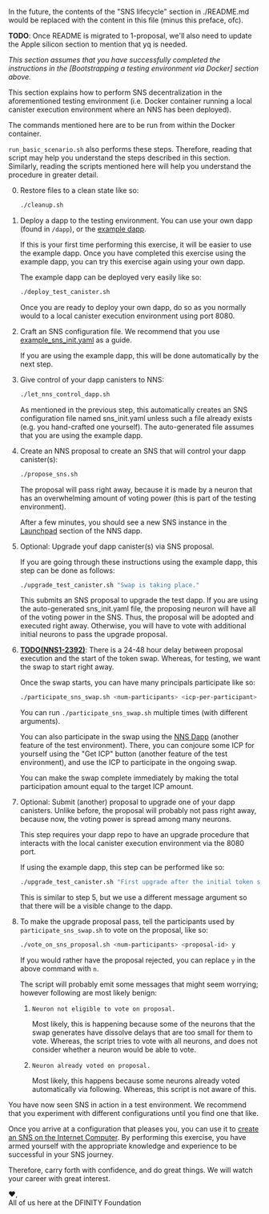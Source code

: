 In the future, the contents of the "SNS lifecycle" section in ./README.md would
be replaced with the content in this file (minus this preface, ofc).

**TODO**: Once README is migrated to 1-proposal, we'll also need to update the
Apple silicon section to mention that yq is needed.

_This section assumes that you have successfully completed the instructions in
the [Bootstrapping a testing environment via Docker] section above._

This section explains how to perform SNS decentralization in the aforementioned
testing environment (i.e. Docker container running a local canister execution
environment where an NNS has been deployed).

The commands mentioned here are to be run from within the Docker container.

`run_basic_scenario.sh` also performs these steps. Therefore, reading that
script may help you understand the steps described in this section. Similarly,
reading the scripts mentioned here will help you understand the procedure in
greater detail.

0. Restore files to a clean state like so:

   ```bash
   ./cleanup.sh
   ```

1. Deploy a dapp to the testing environment. You can use your own dapp (found in
   `/dapp`), or the [example dapp].

   [example dapp]: /#test-canister

   If this is your first time performing this exercise, it will be easier to use
   the example dapp. Once you have completed this exercise using the example
   dapp, you can try this exercise again using your own dapp.

   The example dapp can be deployed very easily like so:

   ```bash
   ./deploy_test_canister.sh
   ```

   Once you are ready to deploy your own dapp, do so as you normally would to a
   local canister execution environment using port 8080.

2. Craft an SNS configuration file. We recommend that you use
   [example_sns_init.yaml] as a guide.

   [example_sns_init.yaml]: /example_sns_init.yaml

   If you are using the example dapp, this will be done automatically by the
   next step.

3. Give control of your dapp canisters to NNS:

   ```bash
   ./let_nns_control_dapp.sh
   ```

   As mentioned in the previous step, this automatically creates an SNS
   configuration file named sns_init.yaml unless such a file already exists
   (e.g. you hand-crafted one yourself). The auto-generated file assumes that
   you are using the example dapp.

4. Create an NNS proposal to create an SNS that will control your dapp
   canister(s):

   ```bash
   ./propose_sns.sh
   ````

   The proposal will pass right away, because it is made by a neuron that has an
   overwhelming amount of voting power (this is part of the testing environment).

   After a few minutes, you should see a new SNS instance in the [Launchpad]
   section of the NNS dapp.

   [Launchpad]: http://qsgjb-riaaa-aaaaa-aaaga-cai.localhost:8080/launchpad

5. Optional: Upgrade youf dapp canister(s) via SNS proposal.

   If you are going through these instructions using the example dapp, this step
   can be done as follows:

   ```bash
   ./upgrade_test_canister.sh "Swap is taking place."
   ```

   This submits an SNS proposal to upgrade the test dapp. If you are using the
   auto-generated sns_init.yaml file, the proposing neuron will have all of the
   voting power in the SNS. Thus, the proposal will be adopted and executed
   right away. Otherwise, you will have to vote with additional initial neurons
   to pass the upgrade proposal.

6. **[TODO(NNS1-2392)][NNS1-2392]**: There is a 24-48 hour delay between
   proposal execution and the start of the token swap. Whereas, for testing, we
   want the swap to start right away.

   [NNS1-2392]: https://go/jira/NNS1-2392

   Once the swap starts, you can have many principals participate like so:

   ```bash
   ./participate_sns_swap.sh <num-participants> <icp-per-participant>
   ```

   You can run `./participate_sns_swap.sh` multiple times (with different
   arguments).

   You can also participate in the swap using the [NNS Dapp][nns-dapp]
   (another feature of the test environment). There, you can conjoure some ICP
   for yourself using the "Get ICP" button (another feature of the test
   environment), and use the ICP to participate in the ongoing swap.

   [nns-dapp]: http://qsgjb-riaaa-aaaaa-aaaga-cai.localhost:8080

   You can make the swap complete immediately by making the total participation
   amount equal to the target ICP amount.

7. Optional: Submit (another) proposal to upgrade one of your dapp
   canisters. Unlike before, the proposal will probably not pass right away,
   because now, the voting power is spread among many neurons.

   This step requires your dapp repo to have an upgrade procedure that interacts
   with the local canister execution environment via the 8080 port.

   If using the example dapp, this step can be performed like so:

   ```bash
   ./upgrade_test_canister.sh "First upgrade after the initial token swap."
   ```

   This is similar to step 5, but we use a different message argument so that
   there will be a visible change to the dapp.

8. To make the upgrade proposal pass, tell the participants used by
   `participate_sns_swap.sh` to vote on the proposal, like so:

   ```bash
   ./vote_on_sns_proposal.sh <num-participants> <proposal-id> y
   ```

   If you would rather have the proposal rejected, you can replace `y` in the
   above command with `n`.

   The script will probably emit some messages that might seem worrying; however
   following are most likely benign:

   1. ```
      Neuron not eligible to vote on proposal.
      ```

      Most likely, this is happening because some of the neurons that the swap
      generates have dissolve delays that are too small for them to vote.
      Whereas, the script tries to vote with all neurons, and does not consider
      whether a neuron would be able to vote.

   2. ```
      Neuron already voted on proposal.
      ```

      Most likely, this happens because some neurons already voted automatically
      via following. Whereas, this script is not aware of this.

You have now seen SNS in action in a test environment. We recommend that you
experiment with different configurations until you find one that like.

Once you arrive at a configuration that pleases you, you can use it to [create
an SNS on the Internet Computer][real-sns]. By performing this exercise, you
have armed yourself with the appropriate knowledge and experience to be
successful in your SNS journey.

[real-sns]: https://internetcomputer.org/docs/current/developer-docs/integrations/sns/launching/launch-steps

Therefore, carry forth with confidence, and do great things. We will watch your
career with great interest.

❤️,<br>
All of us here at the DFINITY Foundation